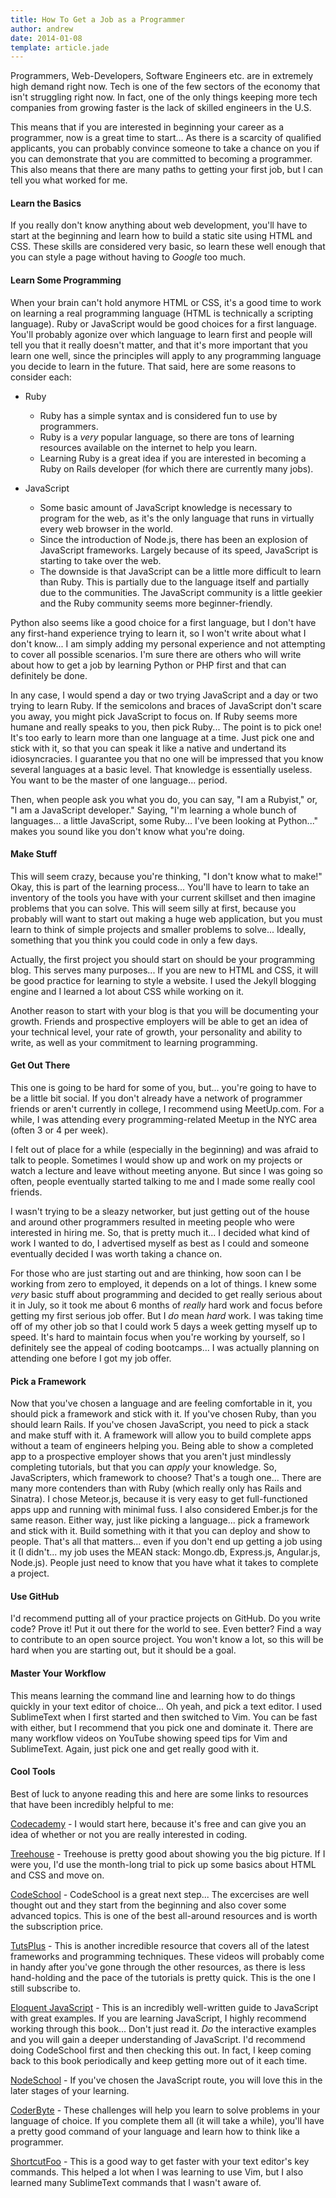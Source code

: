 ```yaml
---
title: How To Get a Job as a Programmer
author: andrew
date: 2014-01-08
template: article.jade
---
```


Programmers, Web-Developers, Software Engineers etc. are in extremely high demand right now. Tech is one of the few sectors of the economy that isn't struggling right now. In fact, one of the only things keeping more tech companies from growing faster is the lack of skilled engineers in the U.S.

This means that if you are interested in beginning your career as a programmer, now is a great time to start... As there is a scarcity of qualified applicants, you can probably convince someone to take a chance on you if you can demonstrate that you are committed to becoming a programmer. This also means that there are many paths to getting your first job, but I can tell you what worked for me.

#### Learn the Basics

If you really don't know anything about web development, you'll have to start at the beginning and learn how to build a static site using HTML and CSS. These skills are considered very basic, so learn these well enough that you can style a page without having to *Google* too much.

#### Learn Some Programming

When your brain can't hold anymore HTML or CSS, it's a good time to work on learning a real programming language (HTML is technically a scripting language). Ruby or JavaScript would be good choices for a first language. You'll probably agonize over which language to learn first and people will tell you that it really doesn't matter, and that it's more important that you learn one well, since the principles will apply to any programming language you decide to learn in the future. That said, here are some reasons to consider each:

- Ruby
  - Ruby has a simple syntax and is considered fun to use by programmers.
  - Ruby is a *very* popular language, so there are tons of learning resources available on the internet to help you learn.
  - Learning Ruby is a great idea if you are interested in becoming a Ruby on Rails developer (for which there are currently many jobs).
  
- JavaScript
  - Some basic amount of JavaScript knowledge is necessary to program for the web, as it's the only language that runs in virtually every web browser in the world.
  - Since the introduction of Node.js, there has been an explosion of JavaScript frameworks. Largely because of its speed, JavaScript is starting to take over the web.
  - The downside is that JavaScript can be a little more difficult to learn than Ruby. This is partially due to the language itself and partially due to the communities. The JavaScript community is a little geekier and the Ruby community seems more beginner-friendly.
  
Python also seems like a good choice for a first language, but I don't have any first-hand experience trying to learn it, so I won't write about what I don't know... I am simply adding my personal experience and not attempting to cover all possible scenarios. I'm sure there are others who will write about how to get a job by learning Python or PHP first and that can definitely be done.

In any case, I would spend a day or two trying JavaScript and a day or two trying to learn Ruby. If the semicolons and braces of JavaScript don't scare you away, you might pick JavaScript to focus on. If Ruby seems more humane and really speaks to you, then pick Ruby... The point is to pick one! It's too early to learn more than one language at a time. Just pick one and stick with it, so that you can speak it like a native and undertand its idiosyncracies. I guarantee you that no one will be impressed that you know several languages at a basic level. That knowledge is essentially useless. You want to be the master of one language... period.

Then, when people ask you what you do, you can say, "I am a Rubyist," or, "I am a JavaScript developer." Saying, "I'm learning a whole bunch of languages... a little JavaScript, some Ruby... I've been looking at Python..." makes you sound like you don't know what you're doing.

#### Make Stuff

This will seem crazy, because you're thinking, "I don't know what to make!" Okay, this is part of the learning process... You'll have to learn to take an inventory of the tools you have with your current skillset and then imagine problems that you can solve. This will seem silly at first, because you probably will want to start out making a huge web application, but you must learn to think of simple projects and smaller problems to solve... Ideally, something that you think you could code in only a few days.

Actually, the first project you should start on should be your programming blog. This serves many purposes... If you are new to HTML and CSS, it will be good practice for learning to style a website. I used the Jekyll blogging engine and I learned a lot about CSS while working on it.

Another reason to start with your blog is that you will be documenting your growth. Friends and prospective employers will be able to get an idea of your technical level, your rate of growth, your personality and ability to write, as well as your commitment to learning programming.

#### Get Out There

This one is going to be hard for some of you, but... you're going to have to be a little bit social. If you don't already have a network of programmer friends or aren't currently in college, I recommend using MeetUp.com. For a while, I was attending every programming-related Meetup in the NYC area (often 3 or 4 per week).

I felt out of place for a while (especially in the beginning) and was afraid to talk to people. Sometimes I would show up and work on my projects or watch a lecture and leave without meeting anyone. But since I was going so often, people eventually started talking to me and I made some really cool friends.

I wasn't trying to be a sleazy networker, but just getting out of the house and around other programmers resulted in meeting people who were interested in hiring me. So, that is pretty much it... I decided what kind of work I wanted to do, I advertised myself as best as I could and someone eventually decided I was worth taking a chance on.

For those who are just starting out and are thinking, how soon can I be working from zero to employed, it depends on a lot of things. I knew some *very* basic stuff about programming and decided to get really serious about it in July, so it took me about 6 months of *really* hard work and focus before getting my first serious job offer. But I *do* mean *hard* work. I was taking time off of my other job so that I could work 5 days a week getting myself up to speed. It's hard to maintain focus when you're working by yourself, so I definitely see the appeal of coding bootcamps... I was actually planning on attending one before I got my job offer.

#### Pick a Framework

Now that you've chosen a language and are feeling comfortable in it, you should pick a framework and stick with it. If you've chosen Ruby, than you should learn Rails. If you've chosen JavaScript, you need to pick a stack and make stuff with it. A framework will allow you to build complete apps without a team of engineers helping you. Being able to show a completed app to a prospective employer shows that you aren't just mindlessly completing tutorials, but that you can *apply* your knowledge. So, JavaScripters, which framework to choose? That's a tough one... There are many more contenders than with Ruby (which really only has Rails and Sinatra). I chose Meteor.js, because it is very easy to get full-functioned apps upp and running with minimal fuss. I also considered Ember.js for the same reason. Either way, just like picking a language... pick a framework and stick with it. Build something with it that you can deploy and show to people. That's all that matters... even if you don't end up getting a job using it (I didn't... my job uses the MEAN stack: Mongo.db, Express.js, Angular.js, Node.js). People just need to know that you have what it takes to complete a project.

#### Use GitHub

I'd recommend putting all of your practice projects on GitHub. Do you write code? Prove it! Put it out there for the world to see. Even better? Find a way to contribute to an open source project. You won't know a lot, so this will be hard when you are starting out, but it should be a goal.

#### Master Your Workflow

This means learning the command line and learning how to do things quickly in your text editor of choice... Oh yeah, and pick a text editor. I used SublimeText when I first started and then switched to Vim. You can be fast with either, but I recommend that you pick one and dominate it. There are many workflow videos on YouTube showing speed tips for Vim and SublimeText. Again, just pick one and get really good with it.

#### Cool Tools

Best of luck to anyone reading this and here are some links to resources that have been incredibly helpful to me:

[Codecademy](http://www.codecademy.com/learn) - I would start here, because it's free and can give you an idea of whether or not you are really interested in coding.

[Treehouse](http://teamtreehouse.com/) - Treehouse is pretty good about showing you the big picture. If I were you, I'd use the month-long trial to pick up some basics about HTML and CSS and move on.

[CodeSchool](https://www.codeschool.com/) - CodeSchool is a great next step... The excercises are well thought out and they start from the beginning and also cover some advanced topics. This is one of the best all-around resources and is worth the subscription price.

[TutsPlus](https://tutsplus.com/) - This is another incredible resource that covers all of the latest frameworks and programming techniques. These videos will probably come in handy after you've gone through the other resources, as there is less hand-holding and the pace of the tutorials is pretty quick. This is the one I still subscribe to.

[Eloquent JavaScript](http://eloquentjavascript.net/contents.html) - This is an incredibly well-written guide to JavaScript with great examples. If you are learning JavaScript, I highly recommend working through this book... Don't just read it. *Do* the interactive examples and you will gain a deeper understanding of JavaScript. I'd recommend doing CodeSchool first and then checking this out. In fact, I keep coming back to this book periodically and keep getting more out of it each time.

[NodeSchool](http://nodeschool.io/) - If you've chosen the JavaScript route, you will love this in the later stages of your learning.

[CoderByte](http://coderbyte.com/CodingArea/Challenges/) - These challenges will help you learn to solve problems in your language of choice. If you complete them all (it will take a while), you'll have a pretty good command of your language and learn how to think like a programmer.

[ShortcutFoo](https://www.shortcutfoo.com) - This is a good way to get faster with your text editor's key commands. This helped a lot when I was learning to use Vim, but I also learned many SublimeText commands that I wasn't aware of.
